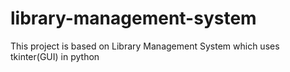 # library-management-system
This project is based on Library Management System which uses tkinter(GUI) in python
